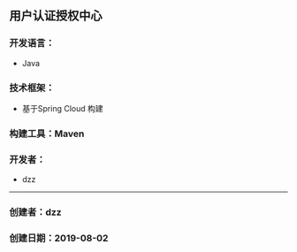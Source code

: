 ## 用户认证授权中心

### 开发语言：

* Java

### 技术框架：

* 基于Spring Cloud 构建

### 构建工具：Maven

### 开发者：

* dzz


---

### 创建者：dzz

### 创建日期：2019-08-02
